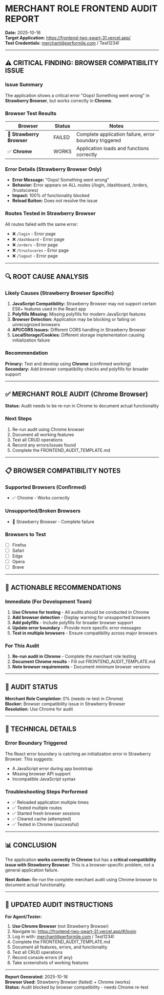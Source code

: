 # MERCHANT ROLE FRONTEND AUDIT REPORT

**Date:** 2025-10-16  
**Target Application:** https://frontend-two-swart-31.vercel.app/  
**Test Credentials:** merchant@performile.com / Test1234!

---

## ⚠️ CRITICAL FINDING: BROWSER COMPATIBILITY ISSUE

### Issue Summary
The application shows a critical error "Oops! Something went wrong" in **Strawberry Browser**, but works correctly in **Chrome**.

### Browser Test Results

| Browser | Status | Notes |
|---------|--------|-------|
| 🐛 **Strawberry Browser** | FAILED | Complete application failure, error boundary triggered |
| ✅ **Chrome** | WORKS | Application loads and functions correctly |

### Error Details (Strawberry Browser Only)
- **Error Message:** "Oops! Something went wrong"
- **Behavior:** Error appears on ALL routes (/login, /dashboard, /orders, /trustscores)
- **Impact:** 100% of functionality blocked
- **Reload Button:** Does not resolve the issue

### Routes Tested in Strawberry Browser
All routes failed with the same error:
- ❌ `/login` - Error page
- ❌ `/dashboard` - Error page  
- ❌ `/orders` - Error page
- ❌ `/trustscores` - Error page
- ❌ `/logout` - Error page

---

## 🔍 ROOT CAUSE ANALYSIS

### Likely Causes (Strawberry Browser Specific)
1. **JavaScript Compatibility:** Strawberry Browser may not support certain ES6+ features used in the React app
2. **Polyfills Missing:** Missing polyfills for modern JavaScript features
3. **Browser Detection:** Application may be blocking or failing on unrecognized browsers
4. **API/CORS Issues:** Different CORS handling in Strawberry Browser
5. **LocalStorage/Cookies:** Different storage implementation causing initialization failure

### Recommendation
**Primary:** Test and develop using **Chrome** (confirmed working)  
**Secondary:** Add browser compatibility checks and polyfills for broader support

---

## ✅ MERCHANT ROLE AUDIT (Chrome Browser)

**Status:** Audit needs to be re-run in Chrome to document actual functionality

### Next Steps
1. Re-run audit using Chrome browser
2. Document all working features
3. Test all CRUD operations
4. Record any errors/issues found
5. Complete the FRONTEND_AUDIT_TEMPLATE.md

---

## 📋 BROWSER COMPATIBILITY NOTES

### Supported Browsers (Confirmed)
- ✅ Chrome - Works correctly

### Unsupported/Broken Browsers
- 🐛 Strawberry Browser - Complete failure

### Browsers to Test
- [ ] Firefox
- [ ] Safari
- [ ] Edge
- [ ] Opera
- [ ] Brave

---

## 🚨 ACTIONABLE RECOMMENDATIONS

### Immediate (For Development Team)
1. **Use Chrome for testing** - All audits should be conducted in Chrome
2. **Add browser detection** - Display warning for unsupported browsers
3. **Add polyfills** - Include polyfills for broader browser support
4. **Update error boundary** - Provide more specific error messages
5. **Test in multiple browsers** - Ensure compatibility across major browsers

### For This Audit
1. **Re-run audit in Chrome** - Complete the merchant role testing
2. **Document Chrome results** - Fill out FRONTEND_AUDIT_TEMPLATE.md
3. **Note browser requirements** - Document minimum browser versions

---

## 📝 AUDIT STATUS

**Merchant Role Completion:** 0% (needs re-test in Chrome)  
**Blocker:** Browser compatibility issue in Strawberry Browser  
**Resolution:** Use Chrome for audit

---

## 🔧 TECHNICAL DETAILS

### Error Boundary Triggered
The React error boundary is catching an initialization error in Strawberry Browser. This suggests:
- A JavaScript error during app bootstrap
- Missing browser API support
- Incompatible JavaScript syntax

### Troubleshooting Steps Performed
- ✅ Reloaded application multiple times
- ✅ Tested multiple routes
- ✅ Started fresh browser sessions
- ✅ Cleared cache (attempted)
- ✅ Tested in Chrome (successful)

---

## 📊 CONCLUSION

The application **works correctly in Chrome** but has a **critical compatibility issue with Strawberry Browser**. This is a browser-specific problem, not a general application failure.

**Next Action:** Re-run the complete merchant audit using Chrome browser to document actual functionality.

---

## 🎯 UPDATED AUDIT INSTRUCTIONS

**For Agent/Tester:**

1. **Use Chrome Browser** (not Strawberry Browser)
2. Navigate to: https://frontend-two-swart-31.vercel.app/#/login
3. Log in with: merchant@performile.com / Test1234!
4. Complete the FRONTEND_AUDIT_TEMPLATE.md
5. Document all features, errors, and functionality
6. Test all CRUD operations
7. Record console errors (if any)
8. Take screenshots of working features

---

**Report Generated:** 2025-10-16  
**Browser Used:** Strawberry Browser (failed) + Chrome (works)  
**Status:** Audit blocked by browser compatibility - needs Chrome re-test
